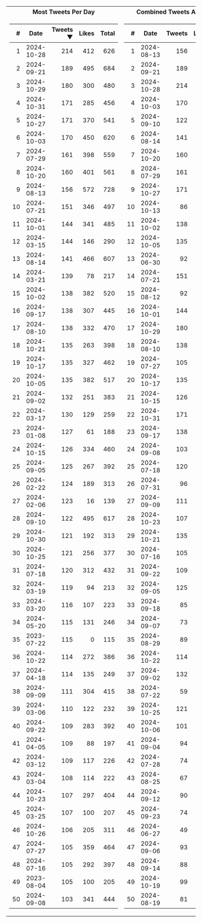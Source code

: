 <table>
<tr><th>Most Tweets Per Day</th><th>Combined Tweets And Likes</th></tr><tr><td>


|#|Date|Tweets ▼|Likes|Total|
|--:|--|--:|--:|--:|
|1|2024-10-28|214|412|626|
|2|2024-09-21|189|495|684|
|3|2024-10-29|180|300|480|
|4|2024-10-31|171|285|456|
|5|2024-10-27|171|370|541|
|6|2024-10-03|170|450|620|
|7|2024-07-29|161|398|559|
|8|2024-10-20|160|401|561|
|9|2024-08-13|156|572|728|
|10|2024-07-21|151|346|497|
|11|2024-10-01|144|341|485|
|12|2024-03-15|144|146|290|
|13|2024-08-14|141|466|607|
|14|2024-03-21|139|78|217|
|15|2024-10-02|138|382|520|
|16|2024-09-17|138|307|445|
|17|2024-08-10|138|332|470|
|18|2024-10-21|135|263|398|
|19|2024-10-17|135|327|462|
|20|2024-10-05|135|382|517|
|21|2024-09-02|132|251|383|
|22|2024-03-17|130|129|259|
|23|2024-01-08|127|61|188|
|24|2024-10-15|126|334|460|
|25|2024-09-05|125|267|392|
|26|2024-02-22|124|189|313|
|27|2024-02-06|123|16|139|
|28|2024-09-10|122|495|617|
|29|2024-10-30|121|192|313|
|30|2024-10-25|121|256|377|
|31|2024-07-18|120|312|432|
|32|2024-03-19|119|94|213|
|33|2024-03-20|116|107|223|
|34|2024-05-20|115|131|246|
|35|2023-07-22|115|0|115|
|36|2024-10-22|114|272|386|
|37|2024-04-18|114|135|249|
|38|2024-09-09|111|304|415|
|39|2024-03-06|110|122|232|
|40|2024-09-22|109|283|392|
|41|2024-04-05|109|88|197|
|42|2024-03-12|109|117|226|
|43|2024-03-04|108|114|222|
|44|2024-10-23|107|297|404|
|45|2024-03-25|107|100|207|
|46|2024-10-26|106|205|311|
|47|2024-07-27|105|359|464|
|48|2024-07-16|105|292|397|
|49|2023-08-04|105|100|205|
|50|2024-09-08|103|341|444|

</td><td>


|#|Date|Tweets|Likes|Total ▼|
|--:|--|--:|--:|--:|
|1|2024-08-13|156|572|728|
|2|2024-09-21|189|495|684|
|3|2024-10-28|214|412|626|
|4|2024-10-03|170|450|620|
|5|2024-09-10|122|495|617|
|6|2024-08-14|141|466|607|
|7|2024-10-20|160|401|561|
|8|2024-07-29|161|398|559|
|9|2024-10-27|171|370|541|
|10|2024-10-13|86|438|524|
|11|2024-10-02|138|382|520|
|12|2024-10-05|135|382|517|
|13|2024-06-30|92|413|505|
|14|2024-07-21|151|346|497|
|15|2024-08-12|92|404|496|
|16|2024-10-01|144|341|485|
|17|2024-10-29|180|300|480|
|18|2024-08-10|138|332|470|
|19|2024-07-27|105|359|464|
|20|2024-10-17|135|327|462|
|21|2024-10-15|126|334|460|
|22|2024-10-31|171|285|456|
|23|2024-09-17|138|307|445|
|24|2024-09-08|103|341|444|
|25|2024-07-18|120|312|432|
|26|2024-07-31|96|325|421|
|27|2024-09-09|111|304|415|
|28|2024-10-23|107|297|404|
|29|2024-10-21|135|263|398|
|30|2024-07-16|105|292|397|
|31|2024-09-22|109|283|392|
|32|2024-09-05|125|267|392|
|33|2024-09-18|85|305|390|
|34|2024-09-07|73|316|389|
|35|2024-08-29|89|299|388|
|36|2024-10-22|114|272|386|
|37|2024-09-02|132|251|383|
|38|2024-07-22|59|324|383|
|39|2024-10-25|121|256|377|
|40|2024-10-06|101|271|372|
|41|2024-09-04|94|270|364|
|42|2024-07-28|74|288|362|
|43|2024-08-25|67|294|361|
|44|2024-09-12|90|264|354|
|45|2024-09-23|74|273|347|
|46|2024-06-27|49|294|343|
|47|2024-09-06|93|249|342|
|48|2024-09-14|88|243|331|
|49|2024-10-19|99|229|328|
|50|2024-08-19|81|245|326|

</td><tr>
</table>

